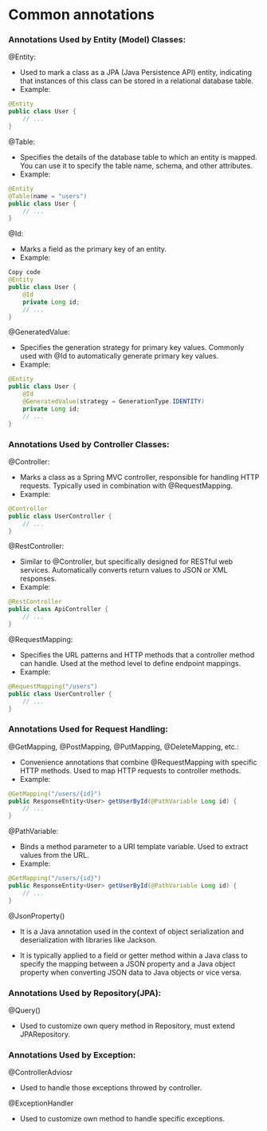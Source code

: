 # Common annotations

### Annotations Used by Entity (Model) Classes:
@Entity:
- Used to mark a class as a JPA (Java Persistence API) entity, indicating that instances of this class can be stored in a relational database table.
- Example:
```java
@Entity
public class User {
    // ...
}
```

@Table:
- Specifies the details of the database table to which an entity is mapped.
You can use it to specify the table name, schema, and other attributes.
- Example:
```java
@Entity
@Table(name = "users")
public class User {
    // ...
}
```

@Id:
- Marks a field as the primary key of an entity.
- Example:
```java
Copy code
@Entity
public class User {
    @Id
    private Long id;
    // ...
}
```

@GeneratedValue:

- Specifies the generation strategy for primary key values. Commonly used with @Id to automatically generate primary key values.
- Example:
```java
@Entity
public class User {
    @Id
    @GeneratedValue(strategy = GenerationType.IDENTITY)
    private Long id;
    // ...
}
```

### Annotations Used by Controller Classes:

@Controller:

- Marks a class as a Spring MVC controller, responsible for handling HTTP requests.
Typically used in combination with @RequestMapping.
- Example:
```java
@Controller
public class UserController {
    // ...
}
```

@RestController:

- Similar to @Controller, but specifically designed for RESTful web services.
Automatically converts return values to JSON or XML responses.
- Example:
```java
@RestController
public class ApiController {
    // ...
}
```

@RequestMapping:

- Specifies the URL patterns and HTTP methods that a controller method can handle.
Used at the method level to define endpoint mappings.
- Example:
```java
@RequestMapping("/users")
public class UserController {
    // ...
}
```
### Annotations Used for Request Handling:

@GetMapping, @PostMapping, @PutMapping, @DeleteMapping, etc.:

- Convenience annotations that combine @RequestMapping with specific HTTP methods.
Used to map HTTP requests to controller methods.
- Example:
```java
@GetMapping("/users/{id}")
public ResponseEntity<User> getUserById(@PathVariable Long id) {
    // ...
}
```
@PathVariable:

- Binds a method parameter to a URI template variable. Used to extract values from the URL.
- Example:
```java
@GetMapping("/users/{id}")
public ResponseEntity<User> getUserById(@PathVariable Long id) {
    // ...
}
```

@JsonProperty()
- It is a Java annotation used in the context of object serialization and deserialization with libraries like Jackson.

- It is typically applied to a field or getter method within a Java class to specify the mapping between a JSON property and a Java object property when converting JSON data to Java objects or vice versa.

### Annotations Used by Repository(JPA):
@Query()
- Used to customize own query method in Repository, must extend JPARepository.

### Annotations Used by Exception:
@ControllerAdviosr
- Used to handle those exceptions throwed by controller.

@ExceptionHandler
- Used to customize own method to handle specific exceptions. 
